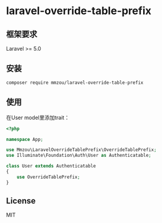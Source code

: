 # laravel-override-table-prefix

## 框架要求

Laravel >= 5.0

## 安装

```shell
composer require mmzou/laravel-override-table-prefix
```

## 使用

在User model里添加trait：

```php
<?php

namespace App;

use Mmzou\LaravelOverrideTablePrefix\OverrideTablePrefix;
use Illuminate\Foundation\Auth\User as Authenticatable;

class User extends Authenticatable
{
    use OverrideTablePrefix;
}

```

## License

MIT
